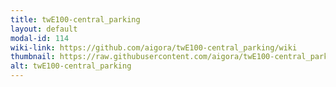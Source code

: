 ```yaml
---
title: twE100-central_parking
layout: default
modal-id: 114
wiki-link: https://github.com/aigora/twE100-central_parking/wiki
thumbnail: https://raw.githubusercontent.com/aigora/twE100-central_parking/master/logo.png
alt: twE100-central_parking
---
```

